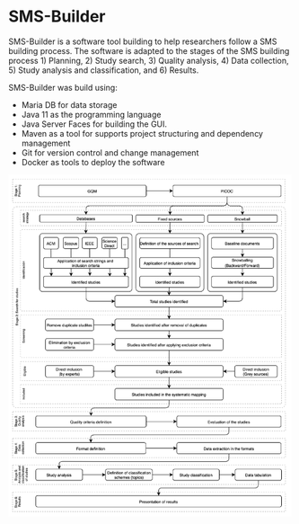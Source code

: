 # SMS-Builder

SMS-Builder is a software tool building to help researchers follow a SMS building process. The software is adapted to the stages of the SMS building process 1) Planning, 2) Study search, 3) Quality analysis, 4) Data collection, 5) Study analysis and classification, and 6) Results.

SMS-Builder was build using:

- Maria DB for data storage
- Java 11 as the programming language
- Java Server Faces for building the GUI.
- Maven as a tool for supports project structuring and dependency management
- Git for version control and change management
- Docker as tools to deploy the software

![SMS Process](resources/images/SMS-Process.png)
